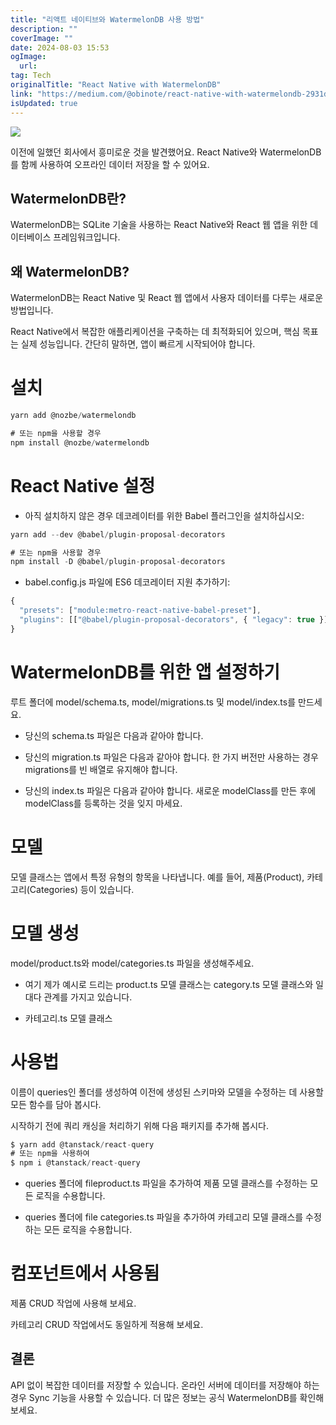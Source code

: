 ```yaml
---
title: "리액트 네이티브와 WatermelonDB 사용 방법"
description: ""
coverImage: ""
date: 2024-08-03 15:53
ogImage: 
  url: 
tag: Tech
originalTitle: "React Native with WatermelonDB"
link: "https://medium.com/@obinote/react-native-with-watermelondb-2931df69d526"
isUpdated: true
---
```






<img src="/assets/img/ReactNativewithWatermelonDB_0.png" />

이전에 일했던 회사에서 흥미로운 것을 발견했어요. React Native와 WatermelonDB를 함께 사용하여 오프라인 데이터 저장을 할 수 있어요.

## WatermelonDB란?

WatermelonDB는 SQLite 기술을 사용하는 React Native와 React 웹 앱을 위한 데이터베이스 프레임워크입니다.

<div class="content-ad"></div>

## 왜 WatermelonDB?

WatermelonDB는 React Native 및 React 웹 앱에서 사용자 데이터를 다루는 새로운 방법입니다.

React Native에서 복잡한 애플리케이션을 구축하는 데 최적화되어 있으며, 핵심 목표는 실제 성능입니다. 간단히 말하면, 앱이 빠르게 시작되어야 합니다.

# 설치

<div class="content-ad"></div>

```js
yarn add @nozbe/watermelondb

# 또는 npm을 사용할 경우
npm install @nozbe/watermelondb
```

# React Native 설정

- 아직 설치하지 않은 경우 데코레이터를 위한 Babel 플러그인을 설치하십시오:

```js
yarn add --dev @babel/plugin-proposal-decorators

# 또는 npm을 사용할 경우
npm install -D @babel/plugin-proposal-decorators
```

<div class="content-ad"></div>

- babel.config.js 파일에 ES6 데코레이터 지원 추가하기:

```js
{
  "presets": ["module:metro-react-native-babel-preset"],
  "plugins": [["@babel/plugin-proposal-decorators", { "legacy": true }]]
}
```

# WatermelonDB를 위한 앱 설정하기

루트 폴더에 model/schema.ts, model/migrations.ts 및 model/index.ts를 만드세요.

<div class="content-ad"></div>

- 당신의 schema.ts 파일은 다음과 같아야 합니다.

- 당신의 migration.ts 파일은 다음과 같아야 합니다. 한 가지 버전만 사용하는 경우 migrations를 빈 배열로 유지해야 합니다.

- 당신의 index.ts 파일은 다음과 같아야 합니다. 새로운 modelClass를 만든 후에 modelClass를 등록하는 것을 잊지 마세요.

# 모델

<div class="content-ad"></div>

모델 클래스는 앱에서 특정 유형의 항목을 나타냅니다. 예를 들어, 제품(Product), 카테고리(Categories) 등이 있습니다.

# 모델 생성

model/product.ts와 model/categories.ts 파일을 생성해주세요.

- 여기 제가 예시로 드리는 product.ts 모델 클래스는 category.ts 모델 클래스와 일대다 관계를 가지고 있습니다.

<div class="content-ad"></div>

- 카테고리.ts 모델 클래스

# 사용법

이름이 queries인 폴더를 생성하여 이전에 생성된 스키마와 모델을 수정하는 데 사용할 모든 함수를 담아 봅시다.

시작하기 전에 쿼리 캐싱을 처리하기 위해 다음 패키지를 추가해 봅시다.

<div class="content-ad"></div>

```js
$ yarn add @tanstack/react-query
# 또는 npm을 사용하여
$ npm i @tanstack/react-query
```

- queries 폴더에 fileproduct.ts 파일을 추가하여 제품 모델 클래스를 수정하는 모든 로직을 수용합니다.

- queries 폴더에 file categories.ts 파일을 추가하여 카테고리 모델 클래스를 수정하는 모든 로직을 수용합니다.

# 컴포넌트에서 사용됨

<div class="content-ad"></div>

제품 CRUD 작업에 사용해 보세요.

카테고리 CRUD 작업에서도 동일하게 적용해 보세요.

## 결론

API 없이 복잡한 데이터를 저장할 수 있습니다. 온라인 서버에 데이터를 저장해야 하는 경우 Sync 기능을 사용할 수 있습니다. 더 많은 정보는 공식 WatermelonDB를 확인해보세요.
